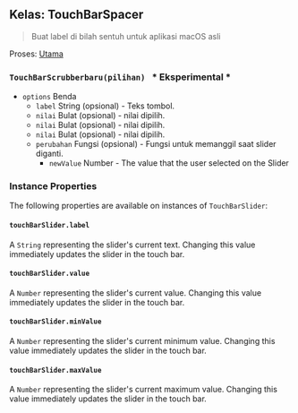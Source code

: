 ## Kelas: TouchBarSpacer

> Buat label di bilah sentuh untuk aplikasi macOS asli

Proses: [ Utama](../tutorial/quick-start.md#main-process)

### `TouchBarScrubberbaru(pilihan) ` * Eksperimental *

* `options` Benda 
  * `label` String (opsional) - Teks tombol.
  * `nilai` Bulat (opsional) - nilai dipilih.
  * `nilai` Bulat (opsional) - nilai dipilih.
  * `nilai` Bulat (opsional) - nilai dipilih.
  * `perubahan` Fungsi (opsional) - Fungsi untuk memanggil saat slider diganti. 
    * `newValue` Number - The value that the user selected on the Slider

### Instance Properties

The following properties are available on instances of `TouchBarSlider`:

#### `touchBarSlider.label`

A `String` representing the slider's current text. Changing this value immediately updates the slider in the touch bar.

#### `touchBarSlider.value`

A `Number` representing the slider's current value. Changing this value immediately updates the slider in the touch bar.

#### `touchBarSlider.minValue`

A `Number` representing the slider's current minimum value. Changing this value immediately updates the slider in the touch bar.

#### `touchBarSlider.maxValue`

A `Number` representing the slider's current maximum value. Changing this value immediately updates the slider in the touch bar.